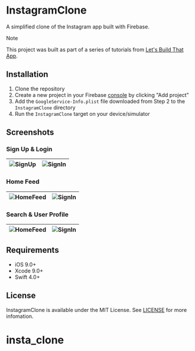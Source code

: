 # InstagramClone
A simplified clone of the Instagram app built with Firebase. 

> [!Note] 
> This project was built as part of a series of tutorials from [Let's Build That App](https://www.letsbuildthatapp.com).

## Installation
1. Clone the repository
2. Create a new project in your Firebase [console](https://console.firebase.google.com/) by clicking "Add project"
3. Add the `GoogleService-Info.plist` file downloaded from Step 2 to the `InstagramClone` directory
4. Run the `InstagramClone` target on your device/simulator

## Screenshots

### Sign Up & Login
| ![SignUp](Images/sign_up.gif) | ![SignIn](Images/sign_in.gif) | 
|:---:|:---:|

### Home Feed
| ![HomeFeed](Images/home_feed.gif) | ![SignIn](Images/comment.gif) | 
|:---:|:---:|

### Search & User Profile
| ![HomeFeed](Images/search.gif) | ![SignIn](Images/user_profile.gif) | 
|:---:|:---:|

## Requirements
* iOS 9.0+
* Xcode 9.0+
* Swift 4.0+

## License
InstagramClone is available under the MIT License. See [LICENSE](LICENSE) for more infomation.
# insta_clone

